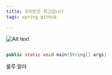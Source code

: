```yaml
---
title: 우리반은 최고입니다
tags: spring github

---
```


![Alt text](assets/images/빵.png "image title")

```java

public static void main(String[] args)

```

룰루 랄라


